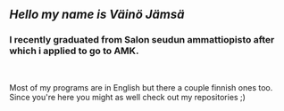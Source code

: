 
## *Hello my name is Väinö Jämsä*

### I recently graduated from Salon seudun ammattiopisto after which i applied to go to AMK.
<br>

Most of my programs are in English but there a couple finnish ones too.
<br>
Since you're here you might as well check out my repositories ;)
